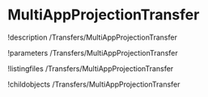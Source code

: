<!-- MOOSE Documentation Stub: Remove this when content is added. -->

# MultiAppProjectionTransfer
!description /Transfers/MultiAppProjectionTransfer

!parameters /Transfers/MultiAppProjectionTransfer

!listingfiles /Transfers/MultiAppProjectionTransfer

!childobjects /Transfers/MultiAppProjectionTransfer
